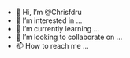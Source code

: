 - 👋 Hi, I’m @Chrisfdru
- 👀 I’m interested in ...
- 🌱 I’m currently learning ...
- 💞️ I’m looking to collaborate on ...
- 📫 How to reach me ...

<!---
Chrisfdru/Chrisfdru is a ✨ special ✨ repository because its `README.md` (this file) appears on your GitHub profile.
You can click the Preview link to take a look at your changes.
--->
